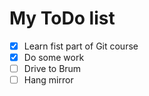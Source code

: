 # My ToDo list

- [x] Learn fist part of Git course
- [x] Do some work
- [ ] Drive to Brum
- [ ] Hang mirror
